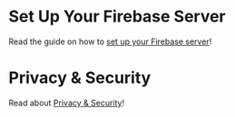 # Set Up Your Firebase Server

Read the guide on how to [set up your Firebase server](./firebase-setup)!

# Privacy & Security

Read about [Privacy & Security](./privacy-security.md)!
